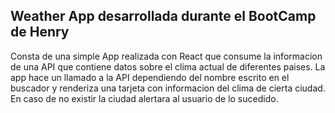 ## Weather App desarrollada durante el BootCamp de Henry

Consta de una simple App realizada con React que consume la informacion de una API que contiene datos sobre el clima actual de diferentes paises. La app hace un llamado a la API dependiendo del nombre escrito en el buscador y renderiza una tarjeta con informacion del clima de cierta ciudad. En caso de no existir la ciudad alertara al usuario de lo sucedido.

